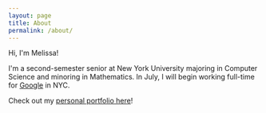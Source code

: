 ```yaml
---
layout: page
title: About
permalink: /about/
---
```


Hi, I'm Melissa!  

I'm a second-semester senior at New York University majoring in Computer Science and minoring in Mathematics. In July, I will begin working full-time for [Google](https://careers.google.com/) in NYC. 

Check out my [personal portfolio here](https://melello.com/)!

